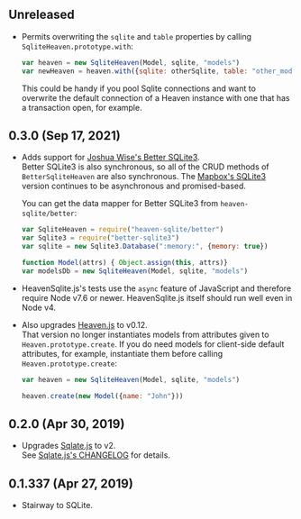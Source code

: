 ## Unreleased
- Permits overwriting the `sqlite` and `table` properties by calling `SqliteHeaven.prototype.with`:

  ```javascript
  var heaven = new SqliteHeaven(Model, sqlite, "models")
  var newHeaven = heaven.with({sqlite: otherSqlite, table: "other_models"})
  ```

  This could be handy if you pool Sqlite connections and want to overwrite the default connection of a Heaven instance with one that has a transaction open, for example.

## 0.3.0 (Sep 17, 2021)
- Adds support for [Joshua Wise's Better SQLite3][better-sqlite3].  
  Better SQLite3 is also synchronous, so all of the CRUD methods of `BetterSqliteHeaven` are also synchronous. The [Mapbox's SQLite3][mapbox-sqlite3] version continues to be asynchronous and promised-based.

  You can get the data mapper for Better SQLite3 from `heaven-sqlite/better`:

  ```javascript
  var SqliteHeaven = require("heaven-sqlite/better")
  var Sqlite3 = require("better-sqlite3")
  var sqlite = new Sqlite3.Database(":memory:", {memory: true})

  function Model(attrs) { Object.assign(this, attrs)}
  var modelsDb = new SqliteHeaven(Model, sqlite, "models")
  ```

- HeavenSqlite.js's tests use the `async` feature of JavaScript and therefore require Node v7.6 or newer. HeavenSqlite.js itself should run well even in Node v4.

- Also upgrades [Heaven.js][heaven] to v0.12.  
  That version no longer instantiates models from attributes given to `Heaven.prototype.create`. If you do need models for client-side default attributes, for example, instantiate them before calling `Heaven.prototype.create`:

  ```javascript
  var heaven = new SqliteHeaven(Model, sqlite, "models")

  heaven.create(new Model({name: "John"}))
  ```

[heaven]: https://github.com/moll/js-heaven
[mapbox-sqlite3]: https://github.com/mapbox/node-sqlite3
[better-sqlite3]: https://github.com/JoshuaWise/better-sqlite3

## 0.2.0 (Apr 30, 2019)
- Upgrades [Sqlate.js][sqlate] to v2.  
  See [Sqlate.js's CHANGELOG][sqlate-changelog] for details.

[sqlate]: https://github.com/moll/js-sqlate/
[sqlate-changelog]: https://github.com/moll/js-sqlate/blob/master/CHANGELOG.md

## 0.1.337 (Apr 27, 2019)
- Stairway to SQLite.
